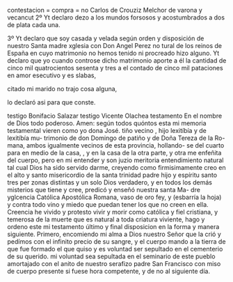 contestacion = compra = no
Carlos de Crouziz
Melchor de varona y vecancut
2º Yt declaro dezo a los mundos forsosos y acostumbrados a dos de plata cada una.

3º Yt declaro que soy casada y velada según orden y disposición de nuestro Santa madre xglesia con Don Angel Perez no
tural de los reinos de España en cuyo matrimonio no hemos tenido ni procreado hizo alguno.
Yt declaro que yo cuando controse dicho matrimonio aporte a él la cantidad de cinco mil quatrocientos sesenta y tres
a
el
contado
de
cinco
mil
pataciones
en
amor
esecutivo
y
es
slabas,

citado
mi
marido
no
trajo
cosa
alguna,

lo
declaró
asi
para
que
conste.

testigo Bonifacio Salazar
testigo Vicente Olachea
testamento
En el nombre de Dios todo poderoso. Amen: según todos quóntos esta mi memoria testamental vieren como yo dona José.
tiño vecino , hijo lexitíbía y de lexitíbía mu- trimonio de don Domingo de patiño y de Doña Tereza de la Ro- mana, ambos igualmente vecinos de esta provincia, hollando- se del cuarto para en medio de la casa, , y en la casa de la otra parte, y otra
me enfeñita del cuerpo, pero en mi entender y son juzio meritoria entendimiento natural tal cual Dios ha sido servido darme, creyendo como firmisimamente creo en el alto y santo misericordio de la santa trinidad padre hijo y espíritu santo tres per
zonas distintas y un solo Dios verdadero, y en todos los demás misterios que tiene y cree, predicó y enseñó nuestra santa Ma- dre yglcencia Católica Apostólica Romana, vaso de oro fey, y (esbarría la hoja) y contra todo vino y miedo que puedan tener los que no creen en ella.
Creencia he vivido y protesto vivir y morir como católica y fiel cristiana, y temerosa de la muerte que es natural a toda criatura viviente, hago y ordeno este mi testamento último y final disposicion en la forma y manera siguiente.
Primero, encomiendo mi alma a Dios nuestro Señor que la crió y pedímos con el infinito precio de su sangre, y el cuerpo mando a la tierra de que fue formado el que quiso y es voluntad ser sepultado en el cementerio de su querido.
mi voluntad sea sepultada en el seminario de este pueblo
amortajado con el anito de nuestro serafizo padre San Francisco con miso de cuerpo presente si fuese hora competente,
y de no al siguiente día.